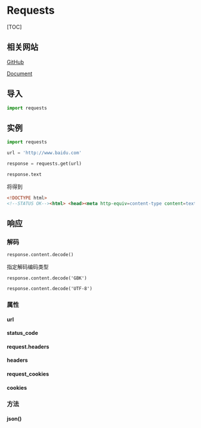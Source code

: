#  Requests

[TOC]

## 相关网站

[GitHub](https://github.com/psf/requests)

[Document](https://requests.readthedocs.io/en/master/)

## 导入

```Python
import requests
```

## 实例

```Python
import requests

url = 'http://www.baidu.com'

response = requests.get(url)

response.text
```

将得到

```html
<!DOCTYPE html>
<!--STATUS OK--><html> <head><meta http-equiv=content-type content=text/html;charset=utf-8><meta http-equiv=X-UA-Compatible content=IE=Edge><meta content=always name=referrer><link rel=stylesheet type=text/css href=http://s1.bdstatic.com/r/www/cache/bdorz/baidu.min.css><title>ç¾åº¦ä¸ä¸ï¼ä½ å°±ç¥é</title></head> <body link=#0000cc> <div id=wrapper> <div id=head> <div class=head_wrapper> <div class=s_form> <div class=s_form_wrapper> <div id=lg> <img hidefocus=true src=//www.baidu.com/img/bd_logo1.png width=270 height=129> </div> <form id=form name=f action=//www.baidu.com/s class=fm> <input type=hidden name=bdorz_come value=1> ...
```

## 响应

### 解码

```python
response.content.decode()
```

指定解码编码类型

```
response.content.decode('GBK')

response.content.decode('UTF-8')
```

### 属性

#### url

#### status_code

#### request.headers

#### headers

#### request_cookies

#### cookies

### 方法

#### json()

